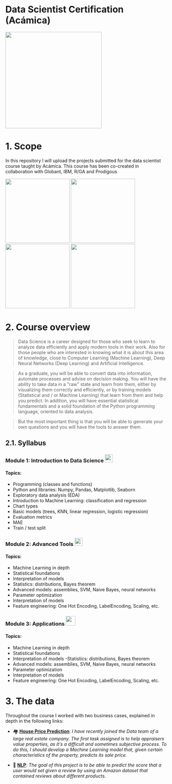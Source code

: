 # Data Scientist Certification (Acámica)

<img src="https://user-images.githubusercontent.com/52865532/130279150-f94c9ab4-0ab9-4bba-97a4-579d6c459088.jpg" width="300">



# 1. Scope

In this repository I will upload the projects submitted for the data scientist course taught by Acámica. This course has been co-created in collaboration with Globant, IBM, R/GA and Prodigous

<img src="https://www.globant.com/sites/default/files/2021-04/Globant_.png" width="200"> <img src="https://logos-marcas.com/wp-content/uploads/2020/09/IBM-Logotipo-1972-presente.jpg" width="200"> <img src="https://www.totalmedios.com/img/noticias/2020/01/5e298aa169c58__838x390.jpg" width="200"> <img src="https://lapublicidad.net/wp-content/uploads/2018/04/prodigious-logo.jpg" width="200"> 



# 2. Course overview

> Data Science is a career designed for those who seek to learn to analyze data efficiently and apply modern tools in their work. Also for those people who are interested in knowing what it is about this area of knowledge, close to Computer Learning (Machine Learning), Deep Neural Networks (Deep Learning) and Artificial Intelligence.

> As a graduate, you will be able to convert data into information, automate processes and advise on decision making. You will have the ability to take data in a "raw" state and
learn from them, either by visualizing them correctly and efficiently, or by training models (Statistical and / or Machine Learning) that learn from them and help you predict. In addition, you will have essential statistical fundamentals and a solid foundation of the Python programming language, oriented to data analysis.

> But the most important thing is that you will be able to generate your own questions and you will have the tools to answer them.

## 2.1. Syllabus

### Module 1: Introduction to Data Science <img src = "https://static.thenounproject.com/png/2245695-200.png" width = "25">
#### Topics:
- Programming (classes and functions)
- Python and libraries: Numpy, Pandas, Matplotlib, Seaborn
- Exploratory data analysis (EDA)
- Introduction to Machine Learning: classification and regression
- Chart types
- Basic models (trees, KNN, linear regression, logistic regression)
- Evaluation metrics
- MAE
- Train / test split

### Module 2: Advanced Tools <img src = "https://static.thenounproject.com/png/788416-200.png" width = "25">
#### Topics:
- Machine Learning in depth
- Statistical foundations
- Interpretation of models
- Statistics: distributions, Bayes theorem
- Advanced models: assemblies, SVM, Naive Bayes, neural networks
- Parameter optimization
- Interpretation of models
- Feature engineering: One Hot Encoding, LabelEncoding, Scaling, etc.

### Module 3: Applications <img src = "https://static.thenounproject.com/png/2985136-200.png" width = "30">
#### Topics:
- Machine Learning in depth
- Statistical foundations
- Interpretation of models
-Statistics: distributions, Bayes theorem
- Advanced models: assemblies, SVM, Naive Bayes, neural networks
- Parameter optimization
- Interpretation of models
- Feature engineering: One Hot Encoding, LabelEncoding, Scaling, etc.

# 3. The data

Throughout the course I worked with two business cases, explained in depth in the following links:

- 🏘️ [**House Price Prediction**](https://github.com/gpozzi/machine-learning/tree/master/acamica-data-scientist/house_price_prediction): *I have recently joined the Data team of a large real estate company. The first task assigned is to help appraisers value properties, as it's a difficult and sometimes subjective process. To do this, I should develop a Machine Learning model that, given certain characteristics of the property, predicts its sale price.*

- 💬 [**NLP**](https://github.com/gpozzi/machine-learning/tree/master/acamica-data-scientist/nlp): *The goal of this project is to be able to predict the score that a user would set given a review by using an Amazon dataset that contained reviews about different products.*
